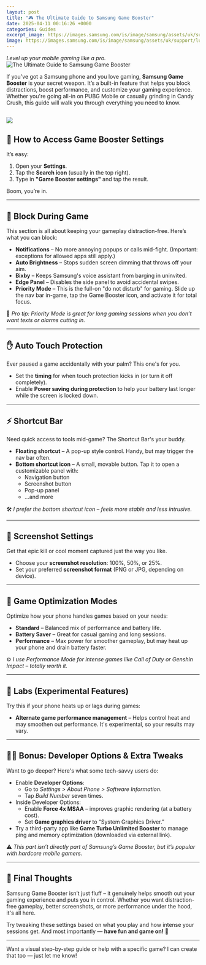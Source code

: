 ```yaml
---
layout: post
title: "🎮 The Ultimate Guide to Samsung Game Booster"
date: 2025-04-11 00:16:26 +0000
categories: Guides
excerpt_image: https://images.samsung.com/is/image/samsung/assets/uk/support/lucidcx/whatisgameboosterandhowdoiuseitheader.png
image: https://images.samsung.com/is/image/samsung/assets/uk/support/lucidcx/whatisgameboosterandhowdoiuseitheader.png
---
```

*Level up your mobile gaming like a pro.*
![The Ultimate Guide to Samsung Game Booster](https://github.com/user-attachments/assets/d9d2b1e5-5e64-4147-844d-9047acdccfbd)

If you’ve got a Samsung phone and you love gaming, **Samsung Game Booster** is your secret weapon. It’s a built-in feature that helps you block distractions, boost performance, and customize your gaming experience. Whether you're going all-in on PUBG Mobile or casually grinding in Candy Crush, this guide will walk you through everything you need to know.

![](https://i.ytimg.com/vi/WF3kITBtwa0/hq720.jpg?sqp=-oaymwEhCK4FEIIDSFryq4qpAxMIARUAAAAAGAElAADIQj0AgKJD&rs=AOn4CLCVSj7a_64LtCMzykRw-zU_m48l7A)
---

## 📍 **How to Access Game Booster Settings**
It’s easy:

1. Open your **Settings**.
2. Tap the **Search icon** (usually in the top right).
3. Type in **"Game Booster settings"** and tap the result.

Boom, you’re in.

---

## 🚫 **Block During Game**  
This section is all about keeping your gameplay distraction-free. Here’s what you can block:

- **Notifications** – No more annoying popups or calls mid-fight. (Important: exceptions for allowed apps still apply.)
- **Auto Brightness** – Stops sudden screen dimming that throws off your aim.
- **Bixby** – Keeps Samsung's voice assistant from barging in uninvited.
- **Edge Panel** – Disables the side panel to avoid accidental swipes.
- **Priority Mode** – This is the full-on "do not disturb" for gaming. Slide up the nav bar in-game, tap the Game Booster icon, and activate it for total focus.

📝 *Pro tip: Priority Mode is great for long gaming sessions when you don’t want texts or alarms cutting in.*

---

## ✋ **Auto Touch Protection**
Ever paused a game accidentally with your palm? This one's for you.

- Set the **timing** for when touch protection kicks in (or turn it off completely).
- Enable **Power saving during protection** to help your battery last longer while the screen is locked down.

---

## ⚡ **Shortcut Bar**
Need quick access to tools mid-game? The Shortcut Bar's your buddy.

- **Floating shortcut** – A pop-up style control. Handy, but may trigger the nav bar often.
- **Bottom shortcut icon** – A small, movable button. Tap it to open a customizable panel with:
  - Navigation button
  - Screenshot button
  - Pop-up panel
  - …and more

🛠 *I prefer the bottom shortcut icon – feels more stable and less intrusive.*

---

## 📸 **Screenshot Settings**
Get that epic kill or cool moment captured just the way you like.

- Choose your **screenshot resolution**: 100%, 50%, or 25%.
- Set your preferred **screenshot format** (PNG or JPG, depending on device).

---

## 🔧 **Game Optimization Modes**
Optimize how your phone handles games based on your needs:

- **Standard** – Balanced mix of performance and battery life.
- **Battery Saver** – Great for casual gaming and long sessions.
- **Performance** – Max power for smoother gameplay, but may heat up your phone and drain battery faster.

⚙️ *I use Performance Mode for intense games like Call of Duty or Genshin Impact – totally worth it.*

---

## 🧪 **Labs (Experimental Features)**
Try this if your phone heats up or lags during games:

- **Alternate game performance management** – Helps control heat and may smoothen out performance. It's experimental, so your results may vary.

---

## 🧙‍♂️ **Bonus: Developer Options & Extra Tweaks**  
Want to go deeper? Here's what some tech-savvy users do:

- Enable **Developer Options**:
  - Go to *Settings > About Phone > Software Information*.
  - Tap *Build Number* seven times.
- Inside Developer Options:
  - Enable **Force 4x MSAA** – improves graphic rendering (at a battery cost).
  - Set **Game graphics driver** to “System Graphics Driver.”
- Try a third-party app like **Game Turbo Unlimited Booster** to manage ping and memory optimization (downloaded via external link).

⚠️ *This part isn’t directly part of Samsung’s Game Booster, but it’s popular with hardcore mobile gamers.*

---

## 🎯 Final Thoughts
Samsung Game Booster isn’t just fluff – it genuinely helps smooth out your gaming experience and puts you in control. Whether you want distraction-free gameplay, better screenshots, or more performance under the hood, it's all here.

Try tweaking these settings based on what you play and how intense your sessions get. And most importantly — **have fun and game on!** 🎉

---

Want a visual step-by-step guide or help with a specific game? I can create that too — just let me know!
